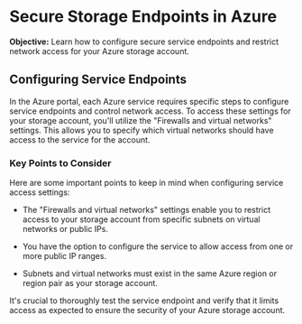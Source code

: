 # Secure Storage Endpoints in Azure

**Objective:** Learn how to configure secure service endpoints and restrict network access for your Azure storage account.

## Configuring Service Endpoints

In the Azure portal, each Azure service requires specific steps to configure service endpoints and control network access. To access these settings for your storage account, you'll utilize the "Firewalls and virtual networks" settings. This allows you to specify which virtual networks should have access to the service for the account.

### Key Points to Consider

Here are some important points to keep in mind when configuring service access settings:

- The "Firewalls and virtual networks" settings enable you to restrict access to your storage account from specific subnets on virtual networks or public IPs.

- You have the option to configure the service to allow access from one or more public IP ranges.

- Subnets and virtual networks must exist in the same Azure region or region pair as your storage account.

It's crucial to thoroughly test the service endpoint and verify that it limits access as expected to ensure the security of your Azure storage account.
